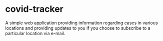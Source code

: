 # covid-tracker
A simple web application providing information regarding cases in various locations and providing updates to you if you choose to subscribe to a particular location via e-mail.
